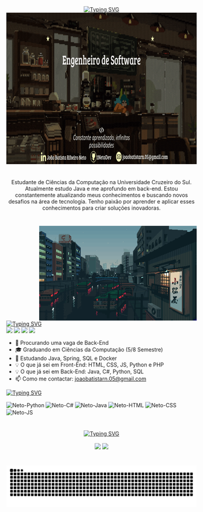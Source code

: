 <div align="center">
    <a href="https://git.io/typing-svg"><img src="https://readme-typing-svg.demolab.com?font=Fira+Code&weight=500&size=27&duration=2500&pause=100&color=F7F6AA&center=true&vCenter=true&multiline=true&width=524&height=100&lines=Muito+Prazer;%E2%98%85+Eu+sou+o+Neto+%E2%98%85" alt="Typing SVG" /></a> 
</div>
<img align="center" alt="" height="400px" width="900" src="./src/HeaderBanner.gif">
    
#

  <p align="center">Estudante de Ciências da Computação na Universidade Cruzeiro do Sul. Atualmente estudo Java e me aprofundo em back-end.
Estou constantemente atualizando meus conhecimentos e buscando novos desafios na área de tecnologia. Tenho paixão por aprender e aplicar esses conhecimentos para criar soluções inovadoras.


#
<img align="right" alt="" height="250px" src="./src/pixel.gif">
<a href="https://git.io/typing-svg"><img src="https://readme-typing-svg.demolab.com?font=Fira+Code&size=27&duration=2500&pause=100&color=F7F6AA&multiline=true&repeat=false&width=300&height=40&lines=Fale+Comigo" alt="Typing SVG" /></a>

<div align="left"> 
  <a href="https://instagram.com/batistaa.05" target="_blank"><img src="https://img.shields.io/badge/-Instagram-%23E4405F?style=for-the-badge&logo=instagram&logoColor=white" target="_blank"></a>
  <a href = "mailto:joaobatistarn.05@gmail.com"><img src="https://img.shields.io/badge/Gmail-D14836?style=for-the-badge&logo=gmail&logoColor=white" target="_blank"></a>
  <a href = "https://wa.link/focf7d"><img src="https://img.shields.io/badge/WhatsApp-25D366?style=for-the-badge&logo=whatsapp&logoColor=white" target="_blank"></a>
  <a href="https://linkedin.com/in/joaobatistaneto05" target="_blank"><img src="https://img.shields.io/badge/-LinkedIn-%230077B5?style=for-the-badge&logo=linkedin&logoColor=white" target="_blank"></a> 
</div>

- 🔭 Procurando uma vaga de Back-End
- 🎓 Graduando em Ciências da Computação (5/8 Semestre)
- 🌱 Estudando Java, Spring, SQL e Docker
- 💡 O que já sei em Front-End: HTML, CSS, JS, Python e PHP
- 💡 O que já sei em Back-End: Java, C#, Python, SQL
- 📫 Como me contactar: joaobatistarn.05@gmail.com

<a href="https://git.io/typing-svg"><img src="https://readme-typing-svg.demolab.com?font=Fira+Code&size=27&duration=2500&pause=100&color=F7F6AA&multiline=true&repeat=false&width=300&height=40&lines=My+Stack" alt="Typing SVG" /></a>
<div align="left">
  <img align="center" alt="Neto-Python" height="48" width="48" src="https://cdn.jsdelivr.net/gh/devicons/devicon@latest/icons/python/python-original-wordmark.svg" />
  <img align="center" alt="Neto-C#" height="48" width="48"src="https://cdn.jsdelivr.net/gh/devicons/devicon@latest/icons/csharp/csharp-original.svg" />
  <img align="center" alt="Neto-Java" height="48" width="48" src="https://cdn.jsdelivr.net/gh/devicons/devicon@latest/icons/java/java-original-wordmark.svg" />
  <img align="center" alt="Neto-HTML" height="48" width="48" src="https://cdn.jsdelivr.net/gh/devicons/devicon@latest/icons/html5/html5-original-wordmark.svg" />
  <img align="center" alt="Neto-CSS" height="48" width="48" src="https://cdn.jsdelivr.net/gh/devicons/devicon@latest/icons/css3/css3-original-wordmark.svg" />
  <img align="center" alt="Neto-JS" height="47" width="47" src="https://cdn.jsdelivr.net/gh/devicons/devicon@latest/icons/javascript/javascript-original.svg" />
</div>

#
<div style="text-align: center;" align="center">
  <a href="https://git.io/typing-svg"><img src="https://readme-typing-svg.demolab.com?font=Fira+Code&size=27&duration=2500&pause=2500&color=F7F6AA&center=true&multiline=true&width=300&height=40&lines=*+Github+Stats+*" alt="Typing SVG" /></a>
  <br><br>
  <img height="160em" src="https://github-readme-stats.vercel.app/api?username=1NetoDev&hide_title=true&theme=moltack&show_icons=true&include_all_commits=false&locale=pt-br"/>
    
  <img height="160em" src="https://github-readme-mwendwa.vercel.app/api/top-langs/?username=1NetoDev&layout=compact&count_private=true&theme=moltack&locale=pt-br"/>
</div>

#
<picture align="center">
  <source media="(prefers-color-scheme: dark)" srcset="https://raw.githubusercontent.com/1NetoDev/1NetoDev/output/github-contribution-grid-snake-dark.svg">
  <source media="(prefers-color-scheme: light)" srcset="https://raw.githubusercontent.com/1NetoDev/1NetoDev/output/github-contribution-grid-snake-dark.svg">
  <img align="center" alt="github contribution grid snake animation" src="https://raw.githubusercontent.com/1NetoDev/1NetoDev/output/github-contribution-grid-snake.svg">
</picture>
